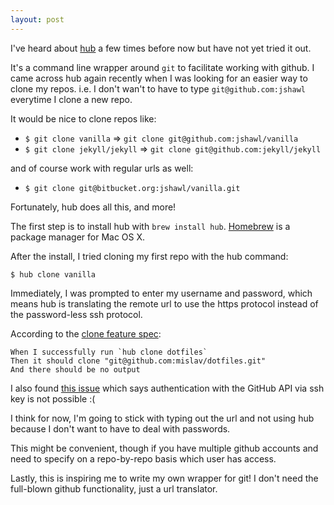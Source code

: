 ```yaml
---
layout: post
---
```


I've heard about [hub](https://hub.github.com/) a few times before now but have not yet tried it out.

It's a command line wrapper around `git` to facilitate working with github. I came across hub
again recently when I was looking for an easier way to clone my repos. i.e. I don't wan't to have to
type `git@github.com:jshawl` everytime I clone a new repo.

It would be nice to clone repos like:

- `$ git clone vanilla` => `git clone git@github.com:jshawl/vanilla`
- `$ git clone jekyll/jekyll` => `git clone git@github.com:jekyll/jekyll`

and of course work with regular urls as well:

- `$ git clone git@bitbucket.org:jshawl/vanilla.git`

Fortunately, hub does all this, and more!

The first step is to install hub with `brew install hub`. [Homebrew](http://brew.sh/) is a package manager
for Mac OS X.

After the install, I tried cloning my first repo with the hub command:

    $ hub clone vanilla

Immediately, I was prompted to enter my username and password, which
means hub is translating the remote url to use the https protocol
instead of the password-less ssh protocol.

According to the [clone feature spec](https://github.com/github/hub/blob/e807a3891b13a45d52447b63ca4e54c25a78dc13/features/clone.feature#L112-L114):

    When I successfully run `hub clone dotfiles`
    Then it should clone "git@github.com:mislav/dotfiles.git"
    And there should be no output

I also found [this issue](https://github.com/github/hub/issues/581) which says
authentication with the GitHub API via ssh key is not possible :(

I think for now, I'm going to stick with typing out the url and not using hub
because I don't want to have to deal with passwords.

This might be convenient, though if you have multiple github accounts and need to specify
on a repo-by-repo basis which user has access.

Lastly, this is inspiring me to write my own wrapper for git! I don't need the full-blown
github functionality, just a url translator.

